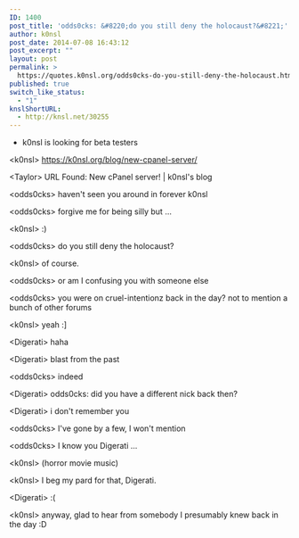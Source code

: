 ```yaml
---
ID: 1400
post_title: 'odds0cks: &#8220;do you still deny the holocaust?&#8221;'
author: k0nsl
post_date: 2014-07-08 16:43:12
post_excerpt: ""
layout: post
permalink: >
  https://quotes.k0nsl.org/odds0cks-do-you-still-deny-the-holocaust.html
published: true
switch_like_status:
  - "1"
knslShortURL:
  - http://knsl.net/30255
---
```

* k0nsl is looking for beta testers

&lt;k0nsl&gt; <a href="https://k0nsl.org/blog/new-cpanel-server/" target="_blank">https://k0nsl.org/blog/new-cpanel-server/</a>

&lt;Taylor&gt; URL Found: New cPanel server! | k0nsl's blog

&lt;odds0cks&gt; haven't seen you around in forever k0nsl

&lt;odds0cks&gt; forgive me for being silly but ...

&lt;k0nsl&gt; :)

&lt;odds0cks&gt; do you still deny the holocaust?

&lt;k0nsl&gt; of course.

&lt;odds0cks&gt; or am I confusing you with someone else

&lt;odds0cks&gt; you were on cruel-intentionz back in the day? not to mention a bunch of other forums

&lt;k0nsl&gt; yeah :]

&lt;Digerati&gt; haha

&lt;Digerati&gt; blast from the past

&lt;odds0cks&gt; indeed

&lt;Digerati&gt; odds0cks: did you have a different nick back then?

&lt;Digerati&gt; i don't remember you

&lt;odds0cks&gt; I've gone by a few, I won't mention

&lt;odds0cks&gt; I know you Digerati ...

&lt;k0nsl&gt; (horror movie music)

&lt;k0nsl&gt; I beg my pard for that, Digerati.

&lt;Digerati&gt; :(

&lt;k0nsl&gt; anyway, glad to hear from somebody I presumably knew back in the day :D